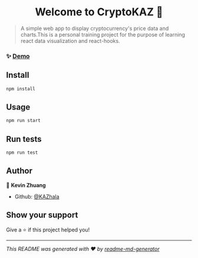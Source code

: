 <h1 align="center">Welcome to CryptoKAZ 👋</h1>
<p>
</p>

> A simple web app to display cryptocurrency's price data and charts.This is a personal training project for the purpose of learning react data visualization and react-hooks.

### ✨ [Demo](https://cryptokaz-ded65.web.app)

## Install

```sh
npm install
```

## Usage

```sh
npm run start
```

## Run tests

```sh
npm run test
```

## Author

👤 **Kevin Zhuang**

* Github: [@KAZhala](https://github.com/KAZhala)

## Show your support

Give a ⭐️ if this project helped you!

***
_This README was generated with ❤️ by [readme-md-generator](https://github.com/kefranabg/readme-md-generator)_